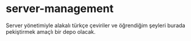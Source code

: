 # server-management
Server yönetimiyle alakalı türkçe çeviriler ve öğrendiğim şeyleri burada pekiştirmek amaçlı bir depo olacak.
